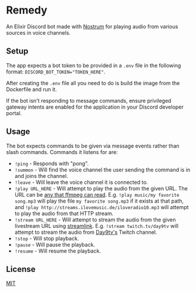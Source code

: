 # Remedy
An Elixir Discord bot made with [Nostrum](https://github.com/Kraigie/nostrum) for playing audio from various sources in voice channels.

## Setup
The app expects a bot token to be provided in a `.env` file in the following format: `DISCORD_BOT_TOKEN="TOKEN_HERE"`.

After creating the `.env` file all you need to do is build the image from the Dockerfile and run it.

If the bot isn't responding to message commands, ensure privileged gateway intents are enabled for the application in your Discord developer portal.

## Usage
The bot expects commands to be given via message events rather than slash commands. Commands it listens for are:
* `!ping` - Responds with "pong".
* `!summon` - Will find the voice channel the user sending the command is in and joins the channel.
* `!leave` - Will leave the voice channel it is connected to.
* `!play URL_HERE` - Will attempt to play the audio from the given URL. The URL can be [any that ffmpeg can read](https://www.ffmpeg.org/ffmpeg-protocols.html). E.g. `!play music/my favorite song.mp3` will play the file `my favorite song.mp3` if it exists at that path, and `!play http://streams.ilovemusic.de/iloveradio10.mp3` will attempt to play the audio from that HTTP stream.
* `!stream URL_HERE` - Will attempt to stream the audio from the given livestream URL using [streamlink](https://streamlink.github.io/index.html). E.g. `!stream twitch.tv/day9tv` will attempt to stream the audio from [Day9tv's](https://www.twitch.tv/day9tv) Twitch channel.
* `!stop` - Will stop playback.
* `!pause` - Will pause the playback.
* `!resume` - Will resume the playback.

## License
[MIT](https://choosealicense.com/licenses/mit/)
